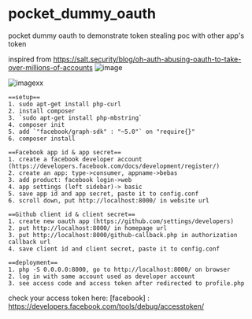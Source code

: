 # pocket_dummy_oauth
pocket dummy oauth to demonstrate token stealing poc with other app's token

inspired from https://salt.security/blog/oh-auth-abusing-oauth-to-take-over-millions-of-accounts
![image](https://github.com/kisanakkkkk/pocket_dummy_oauth/assets/70153248/2d78a8ca-7c7e-4a3e-8350-c0030647ca17)

![imagexx](https://github.com/kisanakkkkk/pocket_dummy_oauth/assets/70153248/3e59604f-51c2-4f93-a678-58fc9a5dc11f)


```
==setup==
1. sudo apt-get install php-curl
2. install composer
3. `sudo apt-get install php-mbstring`
4. composer init
5. add `"facebook/graph-sdk" : "~5.0"` on "require{}"
6. composer install

==Facebook app id & app secret==
1. create a facebook developer account (https://developers.facebook.com/docs/development/register/)
2. create an app: type->consumer, appname->bebas
3. add product: facebook login->web
4. app settings (left sidebar)-> basic
5. save app id and app secret, paste it to config.conf
6. scroll down, put http://localhost:8000/ in website url

==Github client id & client secret==
1. create new oauth app (https://github.com/settings/developers)
2. put http://localhost:8000/ in homepage url
3. put http://localhost:8000/github-callback.php in authorization callback url
4. save client id and client secret, paste it to config.conf

==deployment==
1. php -S 0.0.0.0:8000, go to http://localhost:8000/ on browser
2. log in with same account used as developer account
3. see access code and access token after redirected to profile.php 
```


check your access token here:
[facebook] : https://developers.facebook.com/tools/debug/accesstoken/

